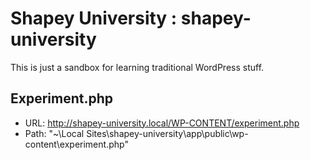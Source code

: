 # Shapey University : shapey-university
This is just a sandbox for learning traditional WordPress stuff.

## Experiment.php
  - URL:  http://shapey-university.local/WP-CONTENT/experiment.php
  - Path: "~\Local Sites\shapey-university\app\public\wp-content\experiment.php"

